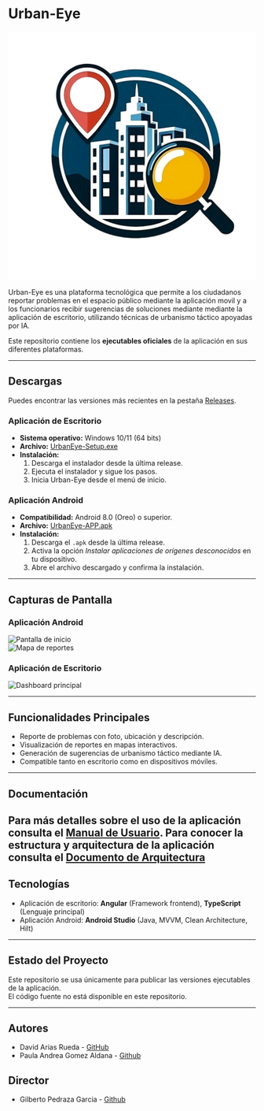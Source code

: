# Urban-Eye
![Urban-Eye Logo](logo_urban_eye.png)

Urban-Eye es una plataforma tecnológica que permite a los ciudadanos reportar problemas en el espacio público mediante la aplicación movil y a los funcionarios recibir sugerencias de soluciones mediante mediante la aplicación de escritorio, utilizando técnicas de urbanismo táctico apoyadas por IA.  

Este repositorio contiene los **ejecutables oficiales** de la aplicación en sus diferentes plataformas.

---

## Descargas

Puedes encontrar las versiones más recientes en la pestaña [Releases](https://github.com/David10022003/Urban-Eye-Application/releases).

### Aplicación de Escritorio
- **Sistema operativo:** Windows 10/11 (64 bits)
- **Archivo:** [UrbanEye-Setup.exe](https://github.com/David10022003/Urban-Eye-Application/releases/download/1.0.0/Urban.Eye.Setup.1.0.0.exe)
- **Instalación:**
  1. Descarga el instalador desde la última release.
  2. Ejecuta el instalador y sigue los pasos.
  3. Inicia Urban-Eye desde el menú de inicio.

### Aplicación Android
- **Compatibilidad:** Android 8.0 (Oreo) o superior.
- **Archivo:** [UrbanEye-APP.apk](https://github.com/David10022003/Urban-Eye-Application/releases/download/1.0.0/Urban.Eye.APP.apk)
- **Instalación:**
  1. Descarga el `.apk` desde la última release.
  2. Activa la opción *Instalar aplicaciones de orígenes desconocidos* en tu dispositivo.
  3. Abre el archivo descargado y confirma la instalación.

---

## Capturas de Pantalla

### Aplicación Android  
![Pantalla de inicio](docs/images/android_inicio.png)  
![Mapa de reportes](docs/images/android_mapa.png)  

### Aplicación de Escritorio  
![Dashboard principal](docs/images/desktop_dashboard.png)  

---

## Funcionalidades Principales
- Reporte de problemas con foto, ubicación y descripción.  
- Visualización de reportes en mapas interactivos.  
- Generación de sugerencias de urbanismo táctico mediante IA.  
- Compatible tanto en escritorio como en dispositivos móviles.  

---

## Documentación
Para más detalles sobre el uso de la aplicación consulta el [Manual de Usuario](docs/Manual_de_Uso_Urban_Eye.pdf).
Para conocer la estructura y arquitectura de la aplicación consulta el [Documento de Arquitectura](docs/Documento_Arquitectura_Urban_Eye.pdf)
---

## Tecnologías
- Aplicación de escritorio: **Angular** (Framework frontend), **TypeScript** (Lenguaje principal) 
- Aplicación Android: **Android Studio** (Java, MVVM, Clean Architecture, Hilt)  
---

## Estado del Proyecto
Este repositorio se usa únicamente para publicar las versiones ejecutables de la aplicación.  
El código fuente no está disponible en este repositorio.  

---

## Autores
- David Arias Rueda - [GitHub](https://github.com/David10022003)
- Paula Andrea Gomez Aldana - [Github](https://github.com/PauAndrea18)

## Director
- Gilberto Pedraza Garcia - [Github](https://github.com/gpedrazag) 
